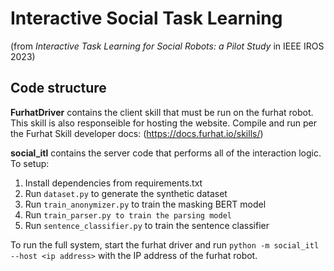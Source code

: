# Interactive Social Task Learning
(from *Interactive Task Learning for Social Robots: a Pilot Study* in IEEE IROS 2023)

## Code structure
**FurhatDriver** contains the client skill that must be run on the furhat robot. 
This skill is also responseible for hosting the website. 
Compile and run per the Furhat Skill developer docs: (https://docs.furhat.io/skills/)

**social_itl** contains the server code that performs all of the interaction logic.
To setup:
1. Install dependencies from requirements.txt
2. Run `dataset.py` to generate the synthetic dataset
3. Run `train_anonymizer.py` to train the masking BERT model
4. Run `train_parser.py to train the parsing model`
5. Run `sentence_classifier.py` to train the sentence classifier

To run the full system, start the furhat driver and run `python -m social_itl --host <ip address>` with the IP address of the furhat robot.
